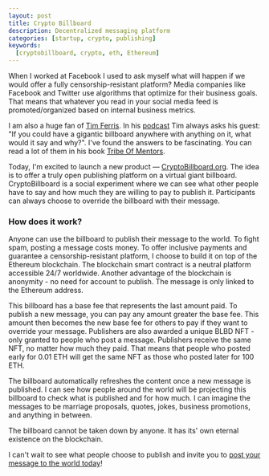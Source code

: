 ```yaml
---
layout: post
title: Crypto Billboard
description: Decentralized messaging platform
categories: [startup, crypto, publishing]
keywords:
  [cryptobillboard, crypto, eth, Ethereum]
---
```


When I worked at Facebook I used to ask myself what will happen if we would offer a fully censorship-resistant platform?
Media companies like Facebook and Twitter use algorithms that optimize for their business goals. That means that whatever you read in your social media feed is promoted/organized based on internal business metrics.

I am also a huge fan of [Tim Ferris](https://tim.blog). In his [podcast](https://tim.blog/podcast) Tim always asks his guest: "If you could have a gigantic billboard anywhere with anything on it, what would it say and why?".
I've found the answers to be fascinating. You can read a lot of them in his book [Tribe Of Mentors](https://tim.blog/2017/10/03/tribe-of-mentors).

Today, I'm excited to launch a new product — [CryptoBillboard.org](https://cryptobillboard.org).
The idea is to offer a truly open publishing platform on a virtual giant billboard. CryptoBillboard is a social experiment where we can see what other people have to say and how much they are willing to pay to publish it. Participants can always choose to override the billboard with their message.

### How does it work?

Anyone can use the billboard to publish their message to the world. To fight spam, posting a message costs money.
To offer inclusive payments and guarantee a censorship-resistant platform, I choose to build it on top of the Ethereum blockchain. The blockchain smart contract is a neutral platform accessible 24/7 worldwide. Another advantage of the blockchain is anonymity - no need for account to publish. The message is only linked to the Ethereum address.

This billboard has a base fee that represents the last amount paid. To publish a new message, you can pay any amount greater the base fee. This amount then becomes the new base fee for others to pay if they want to override your message.
Publishers are also awarded a unique BLBD NFT - only granted to people who post a message. Publishers receive the same NFT, no matter how much they paid. That means that people who posted early for 0.01 ETH will get the same NFT as those who posted later for 100 ETH.

The billboard automatically refreshes the content once a new message is published. I can see how people around the world will be projecting this billboard to check what is published and for how much. I can imagine the messages to be marriage proposals, quotes, jokes, business promotions, and anything in between.

The billboard cannot be taken down by anyone. It has its' own eternal existence on the blockchain.

I can't wait to see what people choose to publish and invite you to [post your message to the world today](https://cryptobillboard.org)!
